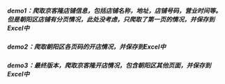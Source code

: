 ##### demo1：爬取京客隆店铺信息，包括店铺名称，地址，店铺号码，营业时间等。但是朝阳区店铺有分页情况，此处没考虑，只爬取了第一页的情况，并保存到Excel中
##### demo2：爬取朝阳区各页码的开店情况，并保存到Excel中
##### demo3：最终版本，爬取京客隆开店情况，包含朝阳区其他页面，并保存到Excel中
